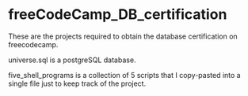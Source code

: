 # freeCodeCamp_DB_certification

These are the projects required to obtain the database certification on freecodecamp.

universe.sql is a postgreSQL database.

five_shell_programs is a collection of 5 scripts that I copy-pasted into a single file just to keep track of the project.
